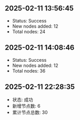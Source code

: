 ## 2025-02-11 13:56:45
- Status: Success
- New nodes added: 12
- Total nodes: 24

## 2025-02-11 14:08:46
- Status: Success
- New nodes added: 12
- Total nodes: 36

## 2025-02-11 22:28:35
- 状态: 成功
- 新增节点数: 6
- 累计节点总数: 30

